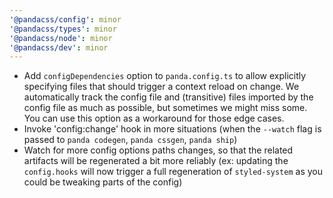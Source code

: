 ```yaml
---
'@pandacss/config': minor
'@pandacss/types': minor
'@pandacss/node': minor
'@pandacss/dev': minor
---
```


- Add `configDependencies` option to `panda.config.ts` to allow explicitly specifying files that should trigger a
  context reload on change. We automatically track the config file and (transitive) files imported by the config file as
  much as possible, but sometimes we might miss some. You can use this option as a workaround for those edge cases.
- Invoke 'config:change' hook in more situations (when the `--watch` flag is passed to `panda codegen`, `panda cssgen`,
  `panda ship`)
- Watch for more config options paths changes, so that the related artifacts will be regenerated a bit more reliably
  (ex: updating the `config.hooks` will now trigger a full regeneration of `styled-system` as you could be tweaking
  parts of the config)
